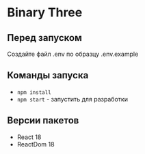 # Binary Three

## Перед запуском
Создайте файл .env по образцу .env.example


## Команды запуска
- `npm install`
- `npm start` - запустить для разработки


## Версии пакетов
- React 18
- ReactDom 18

